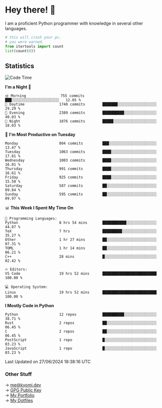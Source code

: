 # Hey there! 👋

I am a proficient Python programmer with knowledge in several other languages.

```py
# this will crash your pc.
# you were warned.
from itertools import count
list(count(0))
```

## Statistics
<!--START_SECTION:waka-->
![Code Time](http://img.shields.io/badge/Code%20Time-1%2C441%20hrs%2058%20mins-blue)

**I'm a Night 🦉** 

```text
🌞 Morning                755 commits         ███░░░░░░░░░░░░░░░░░░░░░░   12.65 % 
🌆 Daytime                1748 commits        ███████░░░░░░░░░░░░░░░░░░   29.29 % 
🌃 Evening                2389 commits        ██████████░░░░░░░░░░░░░░░   40.03 % 
🌙 Night                  1076 commits        █████░░░░░░░░░░░░░░░░░░░░   18.03 % 
```
📅 **I'm Most Productive on Tuesday** 

```text
Monday                   804 commits         ███░░░░░░░░░░░░░░░░░░░░░░   13.47 % 
Tuesday                  1063 commits        ████░░░░░░░░░░░░░░░░░░░░░   17.81 % 
Wednesday                1003 commits        ████░░░░░░░░░░░░░░░░░░░░░   16.81 % 
Thursday                 991 commits         ████░░░░░░░░░░░░░░░░░░░░░   16.61 % 
Friday                   925 commits         ████░░░░░░░░░░░░░░░░░░░░░   15.50 % 
Saturday                 587 commits         ██░░░░░░░░░░░░░░░░░░░░░░░   09.84 % 
Sunday                   595 commits         ██░░░░░░░░░░░░░░░░░░░░░░░   09.97 % 
```


📊 **This Week I Spent My Time On** 

```text
💬 Programming Languages: 
Python                   8 hrs 54 mins       ███████████░░░░░░░░░░░░░░   44.87 % 
TeX                      7 hrs               █████████░░░░░░░░░░░░░░░░   35.27 % 
Other                    1 hr 27 mins        ██░░░░░░░░░░░░░░░░░░░░░░░   07.31 % 
TOML                     1 hr 14 mins        ██░░░░░░░░░░░░░░░░░░░░░░░   06.21 % 
C++                      28 mins             █░░░░░░░░░░░░░░░░░░░░░░░░   02.42 % 

🔥 Editors: 
VS Code                  19 hrs 52 mins      █████████████████████████   100.00 % 

💻 Operating System: 
Linux                    19 hrs 52 mins      █████████████████████████   100.00 % 
```

**I Mostly Code in Python** 

```text
Python                   12 repos            ██████████░░░░░░░░░░░░░░░   38.71 % 
Rust                     2 repos             ██░░░░░░░░░░░░░░░░░░░░░░░   06.45 % 
C                        2 repos             ██░░░░░░░░░░░░░░░░░░░░░░░   06.45 % 
PostScript               1 repo              █░░░░░░░░░░░░░░░░░░░░░░░░   03.23 % 
JavaScript               1 repo              █░░░░░░░░░░░░░░░░░░░░░░░░   03.23 % 
```




 Last Updated on 27/06/2024 18:38:16 UTC
<!--END_SECTION:waka-->

### Other Stuff

→ [me@kyomi.dev](mailto:me@kyomi.dev)\
→ [GPG Public Key](https://github.com/bitterteriyaki.gpg)\
→ [My Portfolio](https://kyomi.dev)\
→ [My Dotfiles](https://github.com/bitterteriyaki/dotfiles)
